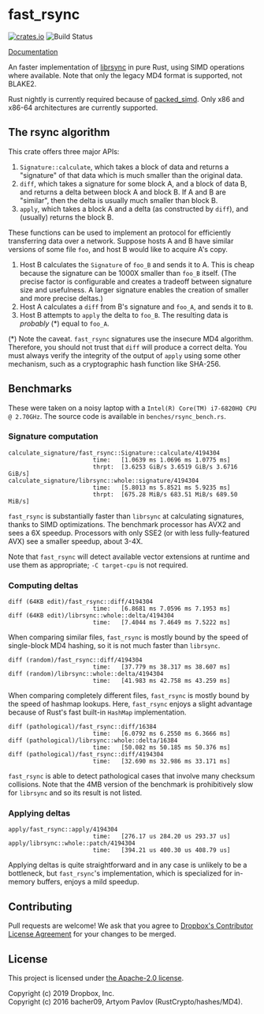 # fast\_rsync

[![crates.io](https://meritbadge.herokuapp.com/fast_rsync)](https://crates.io/crates/fast_rsync)
![Build Status](https://github.com/dropbox/fast_rsync/workflows/Rust/badge.svg)

[Documentation](https://docs.rs/fast_rsync)

An faster implementation of [librsync](https://github.com/librsync/librsync) in
pure Rust, using SIMD operations where available. Note that only the legacy MD4
format is supported, not BLAKE2.

Rust nightly is currently required because of
[packed\_simd](https://github.com/rust-lang/packed_simd). Only x86 and x86-64
architectures are currently supported.

## The rsync algorithm
This crate offers three major APIs:

1. `Signature::calculate`, which takes a block of data and returns a
   "signature" of that data which is much smaller than the original data.
2. `diff`, which takes a signature for some block A, and a block of data B, and
   returns a delta between block A and block B. If A and B are "similar", then
   the delta is usually much smaller than block B.
3. `apply`, which takes a block A and a delta (as constructed by `diff`), and
   (usually) returns the block B.

These functions can be used to implement an protocol for efficiently
transferring data over a network. Suppose hosts A and B have similar versions
of some file `foo`, and host B would like to acquire A's copy.
1. Host B calculates the `Signature` of `foo_B` and sends it to A. This is
   cheap because the signature can be 1000X smaller than `foo_B` itself. (The
   precise factor is configurable and creates a tradeoff between signature size
   and usefulness. A larger signature enables the creation of smaller and more
   precise deltas.)
2. Host A calculates a `diff` from B's signature and `foo_A`, and sends it to
   `B`.
3. Host B attempts to `apply` the delta to `foo_B`. The resulting data is
   _probably_ (\*) equal to `foo_A`.

(\*) Note the caveat. `fast_rsync` signatures use the insecure MD4 algorithm.
Therefore, you should not trust that `diff` will produce a correct delta. You
must always verify the integrity of the output of `apply` using some other
mechanism, such as a cryptographic hash function like SHA-256.

## Benchmarks
These were taken on a noisy laptop with a `Intel(R) Core(TM) i7-6820HQ CPU @
2.70GHz`. The source code is available in `benches/rsync_bench.rs`.

### Signature computation
```
calculate_signature/fast_rsync::Signature::calculate/4194304
                        time:   [1.0639 ms 1.0696 ms 1.0775 ms]
                        thrpt:  [3.6253 GiB/s 3.6519 GiB/s 3.6716 GiB/s]
calculate_signature/librsync::whole::signature/4194304
                        time:   [5.8013 ms 5.8521 ms 5.9235 ms]
                        thrpt:  [675.28 MiB/s 683.51 MiB/s 689.50 MiB/s]
```

`fast_rsync` is substantially faster than `librsync` at calculating signatures,
thanks to SIMD optimizations. The benchmark processor has AVX2 and sees a 6X
speedup. Processors with only SSE2 (or with less fully-featured AVX) see a
smaller speedup, about 3-4X.

Note that `fast_rsync` will detect available vector extensions at runtime and
use them as appropriate; `-C target-cpu` is not required.

### Computing deltas
```
diff (64KB edit)/fast_rsync::diff/4194304
                        time:   [6.8681 ms 7.0596 ms 7.1953 ms]
diff (64KB edit)/librsync::whole::delta/4194304
                        time:   [7.4044 ms 7.4649 ms 7.5222 ms]
```

When comparing similar files, `fast_rsync` is mostly bound by the speed of
single-block MD4 hashing, so it is not much faster than `librsync`.

```
diff (random)/fast_rsync::diff/4194304
                        time:   [37.779 ms 38.317 ms 38.607 ms]
diff (random)/librsync::whole::delta/4194304
                        time:   [41.983 ms 42.758 ms 43.259 ms]
```

When comparing completely different files, `fast_rsync` is mostly bound by the
speed of hashmap lookups. Here, `fast_rsync` enjoys a slight advantage because
of Rust's fast built-in `HashMap` implementation.

```
diff (pathological)/fast_rsync::diff/16384
                        time:   [6.0792 ms 6.2550 ms 6.3666 ms]
diff (pathological)/librsync::whole::delta/16384
                        time:   [50.082 ms 50.185 ms 50.376 ms]
diff (pathological)/fast_rsync::diff/4194304
                        time:   [32.690 ms 32.986 ms 33.171 ms]
```

`fast_rsync` is able to detect pathological cases that involve many checksum
collisions. Note that the 4MB version of the benchmark is prohibitively slow
for `librsync` and so its result is not listed.

### Applying deltas
```
apply/fast_rsync::apply/4194304
                        time:   [276.17 us 284.20 us 293.37 us]
apply/librsync::whole::patch/4194304
                        time:   [394.21 us 400.30 us 408.79 us]
```

Applying deltas is quite straightforward and in any case is unlikely to be a
bottleneck, but `fast_rsync`'s implementation, which is specialized for
in-memory buffers, enjoys a mild speedup.

## Contributing
Pull requests are welcome! We ask that you agree to [Dropbox's Contributor
License Agreement](https://opensource.dropbox.com/cla/) for your changes to be
merged.

## License
This project is licensed under [the Apache-2.0
license](http://www.apache.org/licenses/LICENSE-2.0).

Copyright (c) 2019 Dropbox, Inc.  
Copyright (c) 2016 bacher09, Artyom Pavlov (RustCrypto/hashes/MD4).
